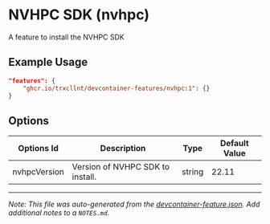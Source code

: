 
# NVHPC SDK (nvhpc)

A feature to install the NVHPC SDK

## Example Usage

```json
"features": {
    "ghcr.io/trxcllnt/devcontainer-features/nvhpc:1": {}
}
```

## Options

| Options Id | Description | Type | Default Value |
|-----|-----|-----|-----|
| nvhpcVersion | Version of NVHPC SDK to install. | string | 22.11 |



---

_Note: This file was auto-generated from the [devcontainer-feature.json](https://github.com/trxcllnt/devcontainer-features/blob/main/src/nvhpc/devcontainer-feature.json).  Add additional notes to a `NOTES.md`._
